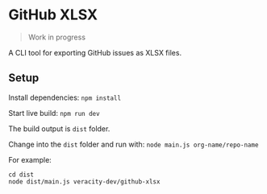 # GitHub XLSX

> Work in progress

A CLI tool for exporting GitHub issues as XLSX files.

## Setup

Install dependencies: `npm install`

Start live build: `npm run dev`

The build output is `dist` folder.

Change into the `dist` folder and run with: `node main.js org-name/repo-name`

For example:
```shell
cd dist
node dist/main.js veracity-dev/github-xlsx
```

